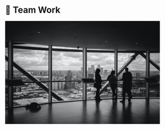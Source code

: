# 🦸 Team Work 

![](https://github.com/suhasmaddali/Team-Work-/blob/main/charles-forerunner-3fPXt37X6UQ-unsplash.jpg)
